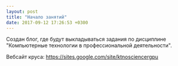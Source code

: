 ```yaml
---
layout: post
title: "Начало занятий"
date: 2017-09-12 17:26:53 +0300
---
```


Создан блог, где будут выкладываться задания по дисциплине "Компьютерные технологии в профессиональной деятельности".

Вебсайт круса: https://sites.google.com/site/ktnosciencergpu
